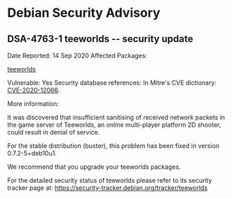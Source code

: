 
Debian Security Advisory
========================


DSA-4763-1 teeworlds -- security update
---------------------------------------



Date Reported:
14 Sep 2020
Affected Packages:

[teeworlds](https://packages.debian.org/src:teeworlds)

Vulnerable:
Yes
Security database references:
In Mitre's CVE dictionary: [CVE-2020-12066](https://security-tracker.debian.org/tracker/CVE-2020-12066).  

More information:

It was discovered that insufficient sanitising of received network
packets in the game server of Teeworlds, an online multi-player platform
2D shooter, could result in denial of service.


For the stable distribution (buster), this problem has been fixed in
version 0.7.2-5+deb10u1.


We recommend that you upgrade your teeworlds packages.


For the detailed security status of teeworlds please refer to
its security tracker page at:
<https://security-tracker.debian.org/tracker/teeworlds>





